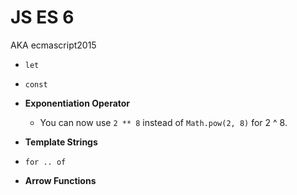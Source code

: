 # JS ES 6
AKA ecmascript2015

- `let`
- `const`

- **Exponentiation Operator**

    - You can now use `2 ** 8` instead of `Math.pow(2, 8)` for 2 ^ 8.
    
- **Template Strings**
- `for .. of`
- **Arrow Functions**
  